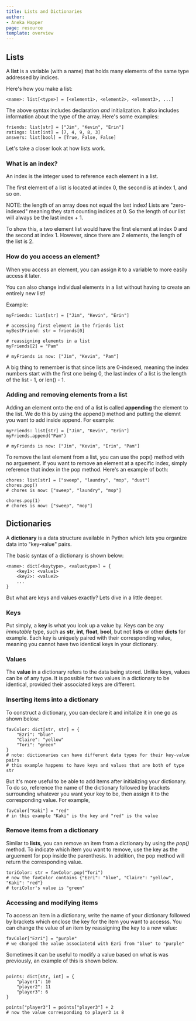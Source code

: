 ```yaml
---
title: Lists and Dictionaries
author:
- Aneka Happer
page: resource
template: overview
---
```


## Lists

A __list__ is a variable (with a name) that holds many elements of the same type addressed by indices.

Here's how you make a list:

~~~ {.python .numberLines startFrom="1"}
<name>: list[<type>] = [<element1>, <element2>, <element3>, ...]
~~~

The above syntax includes declaration *and* initialization. It also includes information about the type of the array. Here's some examples:

~~~ {.python .numberLines startFrom="1"}
friends: list[str] = ["Jim", "Kevin", "Erin"]
ratings: list[int] = [7, 4, 9, 8, 3]
answers: list[bool] = [True, False, False]
~~~

Let's take a closer look at how lists work.

### What is an index?

An index is the integer used to reference each element in a list.

The first element of a list is located at index 0, the second is at index 1, and so on.

NOTE: the length of an array does not equal the last index! Lists are "zero-indexed" meaning they start counting indices at 0. So the length of our list will always be the last index + 1.

To show this, a two element list would have the first element at index 0 and the second at index 1. However, since there are 2 elements, the length of the list is 2.

### How do you access an element?

When you access an element, you can assign it to a variable to more easily access it later.

You can also change individual elements in a list without having to create an entirely new list!

Example:

~~~ {.python .numberLines startFrom="1"}
myFriends: list[str] = ["Jim", "Kevin", "Erin"]

# accessing first element in the friends list
myBestFriend: str = friends[0]

# reassigning elements in a list
myFriends[2] = "Pam"

# myFriends is now: ["Jim", "Kevin", "Pam"]
~~~

A big thing to remember is that since lists are 0-indexed, meaning the index numbers start with the first one being 0, the last index of a list is the length of the list - 1, or len(<listName>) - 1.

### Adding and removing elements from a list

Adding an element onto the end of a list is called __appending__ the element to the list. We do this by using the append() method and putting the elemnt you want to add inside append. For example: 

~~~ {.python .numberLines startFrom="1"}
myFriends: list[str] = ["Jim", "Kevin", "Erin"]
myFriends.append("Pam")

# myFriends is now: ["Jim", "Kevin", "Erin", "Pam"]
~~~

To remove the last element from a list, you can use the pop() method with no arguement. If you want to remove an element at a specific index, simply reference that index in the pop method. Here's an example of both:

~~~ {.python .numberLines startFrom="1"}
chores: list[str] = ["sweep", "laundry", "mop", "dust"]
chores.pop()
# chores is now: ["sweep", "laundry", "mop"]

chores.pop(1)
# chores is now: ["sweep", "mop"]
~~~

## Dictionaries

A __dictionary__  is a data structure available in Python which lets you organize data into "key-value" pairs. 

The basic syntax of a dictionary is shown below:

~~~ {.python .numberLines startFrom="1"}
<name>: dict[<keytype>, <valuetype>] = {
    <key1>: <value1>
    <key2>: <value2>
    ...
}
~~~

But what are keys and values exactly? Lets dive in a little deeper. 

### Keys

Put simply, a __key__ is what you look up a value by. Keys can be any *immutable* type, such as __str__, __int__, __float__, __bool__, but not __lists__ or other __dicts__ for example. Each key is uniquely paired with their corresponding value, meaning you cannot have two identical keys in your dictionary. 

### Values

The __value__ in a dictionary refers to the data being stored. Unlike keys, values can be of any type. It is possible for two values in a dictionary to be identical, provided their associated keys are different. 

### Inserting items into a dictionary 

To construct a dictionary, you can declare it and initalize it in one go as shown below: 

~~~ {.python .numberLines startFrom="1"}
favColor: dict[str, str] = {
    "Ezri": "blue"
    "Claire": "yellow"
    "Tori": "green"
}
# note: dictionaries can have different data types for their key-value pairs
# this example happens to have keys and values that are both of type str
~~~

But it's more useful to be able to add items after initializing your dictionary. To do so, reference the name of the dictionary followed by brackets surrounding whatever you want your key to be, then assign it to the corresponding value. For example,

~~~ {.python .numberLines startFrom="7"}
favColor["Kaki"] = "red"
# in this example "Kaki" is the key and "red" is the value
~~~

### Remove items from a dictionary 

Similar to __lists__, you can remove an item from a dictionary by using the *pop()* method. To indicate which item you want to remove, use the key as the arguement for pop inside the parenthesis. In addition, the pop method will return the corresponding value.

~~~ {.python .numberLines startFrom="9"}
toriColor: str = favColor.pop("Tori")
# now the favColor contains {"Ezri": "blue", "Claire": "yellow", "Kaki": "red"}
# toriColor's value is "green"
~~~

### Accessing and modifying items

To access an item in a dictionary, write the name of your dictionary followed by brackets which enclose the key for the item you want to accesss. You can change the value of an item by reassigning the key to a new value:

~~~ {.python .numberLines startFrom="13"}
favColor["Ezri"] = "purple"
# we changed the value associatetd with Ezri from "blue" to "purple"
~~~

Sometimes it can be useful to modify a value based on what is was previously, an example of this is shown below.

~~~ {.python .numberLines startFrom="1"}

points: dict[str, int] = {
    "player1": 10
    "player2": 11
    "player3": 6
}

points["player3"] = points["player3"] + 2
# now the value corresponding to player3 is 8
~~~



